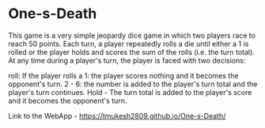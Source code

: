 # One-s-Death   
This game is a very simple jeopardy dice game in which two players race to reach 50 points. Each turn, a player repeatedly rolls a die until either a 1 is rolled or the player holds and scores the sum of the rolls (i.e. the turn total). At any time during a player's turn, the player is faced with two decisions:  

roll: If the player rolls a
1: the player scores nothing and it becomes the opponent's turn.
2 - 6: the number is added to the player's turn total and the player's turn continues.
Hold - The turn total is added to the player's score and it becomes the opponent's turn.  
  
Link to the WebApp - https://tmukesh2809.github.io/One-s-Death/  
